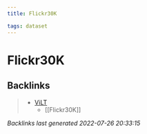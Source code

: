 ```yaml
---
title: Flickr30K

tags: dataset 
---
```


# Flickr30K
















## Backlinks

> - [ViLT](ViLT.md)
>   - [[Flickr30K]]

_Backlinks last generated 2022-07-26 20:33:15_
